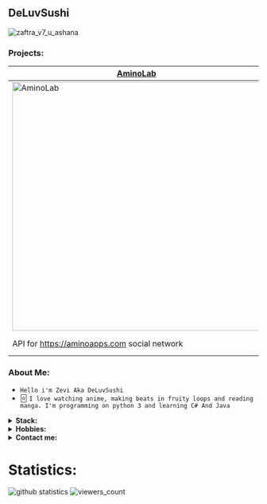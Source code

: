## DeLuvSushi

![zaftra_v7_u_ashana](https://i.ibb.co/1nxxYqm/Pics-Art-11-09-08-34-25.jpg)

### Projects:

| [AminoLab](https://github.com/deluvsushi/AminoLab)                                                                                                   | [AnilibriaAPI](https://github.com/deluvsushi/AnilibriaAPI)                                          | [RemangaAPI](https://github.com/deluvsushi/RemangaAPI)                                                                                                                                                                             | [RandomStuffAPI](https://github.com/deluvsushi/RandStuffAPI)                             |
| ---------------------------------------------------------------------------------------------------------------------------------------------------- | --------------------------------------------------------------------------------------------------- | ---------------------------------------------------------------------------------------------------------------------------------------------------------------------------------------------------------------------------------- | ------------------------------------------------------------------------------------------ |
| <img width="500" alt="AminoLab" src="https://play-lh.googleusercontent.com/DxURGS6RxF4zwTczWWsPwvaCAHcFUdaJH2JufTAq4fmq6vP4g1ec-U0UweTO-mNtXA=h500"> | <img width="316" alt="AnilibriaAPI" src="https://anilibria.app/res/images/og_image.jpg?1598792059"> | <img width="316" alt="RemangaAPI" src="https://sun9-28.userapi.com/impf/kEtzLTKA0GctvG_hZIwe4KpbiyFgNGCKGHmvSA/8x3OQ6M3eHA.jpg?size=1590x400&quality=95&crop=0,0,1590,400&sign=2365cddf9181b6dd2b0aa4a8b37dca8b&type=cover_group"> | <img width="316" alt="RandStuffAPI" src="https://i.postimg.cc/v8hSZRFb/a-OHLI4-V0-FI.jpg"> |
| API for https://aminoapps.com social network                                                                                                         | API for anime website www.anilibria.tv                                                              | API for reading manga website https://remanga.org                                                                                                                                                                                  | API for randomstuff generating website https://randstuff.ru                                |

### About Me:

- `Hello i'm Zevi Aka DeLuvSushi`
- 🃟 `I love watching anime, making beats in fruity loops and reading manga. I'm programming on python 3 and learning C# And Java`
<details>
  <summary><b>Stack: </b></summary>
<p align="center">
</p>

![python](https://img.shields.io/badge/-python-black?style=for-the-badge&logo=python&logoColor=white&labelColor=000000)
![node_js](https://img.shields.io/badge/-node.js-black?style=for-the-badge&logo=node.js&logoColor=white&labelColor=000000)
![github](https://img.shields.io/badge/-github-black?style=for-the-badge&logo=github&logoColor=white&labelColor=000000)
![git](https://img.shields.io/badge/-git-black?style=for-the-badge&logo=git&logoColor=white&labelColor=000000)

</details>

<details>
  <summary><b>Hobbies: </b></summary>
<p align="center">
</p>

![watching_anime](https://img.shields.io/badge/-1.Watching%20Anime-black?style=for-the-badge&logo=null&logoColor=white&labelColor=000000)

![gaming](https://img.shields.io/badge/-2.Gaming-black?style=for-the-badge&logo=null&logoColor=white&labelColor=000000)

![making_beats](https://img.shields.io/badge/-3.Making%20Beats-black?style=for-the-badge&logo=null&logoColor=white&labelColor=000000)

![coding_programming](https://img.shields.io/badge/-4.Coding/Programming-black?style=for-the-badge&logo=null&logoColor=white&labelColor=000000)

![reading_manga](https://img.shields.io/badge/-5.Reading%20Manga-black?style=for-the-badge&logo=null&logoColor=white&labelColor=000000)

</details>

<details>
  <summary><b>Contact me: </b></summary>
<p align="center">
</p>

- [@FFuckEmWeBall](https://t.me/FFuckEmWeBaLL) In Telegram
- [deluvsushi](https://youtube.com/channel/UCfr0xeEmrOs1j9y5TvNyMgg) In YouTube
- [@skeletonic](vk.com/skeletonic) In VK
- I don't use Instagram

</details>

# Statistics:

![github statistics](https://github-readme-stats.vercel.app/api?username=deluvsushi&show_icons=true&theme=dark)
![viewers_count](https://komarev.com/ghpvc/?username=deluvsushi&color=000000&style=plastic&label=viewers)
